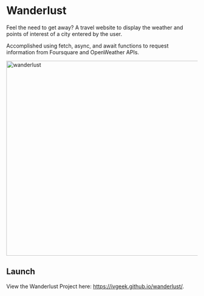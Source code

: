 # Wanderlust 

Feel the need to get away? A travel website to display the weather and points of interest of a city entered by the user.

Accomplished using fetch, async, and await functions to request information from Foursquare and OpenWeather APIs.

<img width="512" alt="wanderlust" src="https://user-images.githubusercontent.com/60168324/132966676-085add32-7551-47e5-b937-7ac3178c1544.png">

## Launch

View the Wanderlust Project here: https://ivgeek.github.io/wanderlust/.


